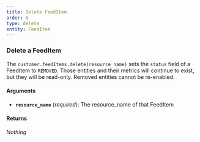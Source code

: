 ```yaml
---
title: Delete FeedItem
order: 6
type: delete
entity: FeedItem
---
```


### Delete a FeedItem

The `customer.feedItems.delete(resource_name)` sets the `status` field of a FeedItem to `REMOVED`. Those entities and their metrics will continue to exist, but they will be read-only. Removed entities cannot be re-enabled.

#### Arguments

- **`resource_name`** (_required_): The resource_name of that FeedItem

#### Returns

_Nothing_
